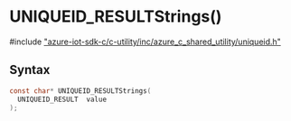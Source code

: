 # UNIQUEID_RESULTStrings()

\#include ["azure-iot-sdk-c/c-utility/inc/azure_c_shared_utility/uniqueid.h"](../iot-c-ref-uniqueid-h.md)  

## Syntax

```C
const char* UNIQUEID_RESULTStrings(
  UNIQUEID_RESULT  value
);

```

